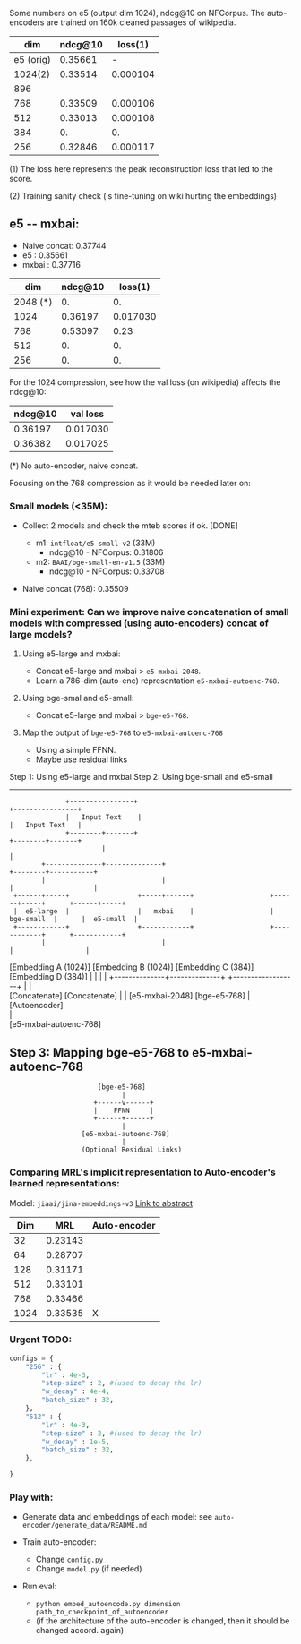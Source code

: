 Some numbers on e5 (output dim 1024), ndcg@10 on NFCorpus. The auto-encoders are trained  on 160k cleaned passages of wikipedia.  

|  dim      | ndcg@10 | loss(1)  |
|-----------|---------|----------|
| e5 (orig) | 0.35661 |    -     |
| 1024(2)   | 0.33514 | 0.000104 |
| 896       |         |          |
| 768       | 0.33509 | 0.000106 |
| 512       | 0.33013 | 0.000108 |
| 384       | 0.      | 0.       |
| 256       | 0.32846 | 0.000117 |


(1) The loss here represents the peak reconstruction loss that led to the score.

(2) Training sanity check (is fine-tuning on wiki hurting the embeddings) 

## e5 -- mxbai:

* Naive concat: 0.37744
* e5          : 0.35661
* mxbai       : 0.37716

|  dim      | ndcg@10 | loss(1)  |
|-----------|---------|----------|
| 2048 (*)  | 0.      | 0.       |
| 1024      | 0.36197 | 0.017030 |
| 768       | 0.53097 | 0.23     |
| 512       | 0.      | 0.       |
| 256       | 0.      | 0.       |

For the 1024 compression, see how the val loss (on wikipedia) affects the ndcg@10:

| ndcg@10 | val loss |
|---------|----------|
| 0.36197 | 0.017030 |
| 0.36382 | 0.017025 |

(*) No auto-encoder, naive concat.


Focusing on the 768 compression as it would be needed later on:




### Small models (<35M):

* Collect 2 models and check the mteb scores if ok.  [DONE]
    * m1: `intfloat/e5-small-v2`  (33M)
        * ndcg@10 - NFCorpus: 0.31806
    * m2: `BAAI/bge-small-en-v1.5`  (33M)
        * ndcg@10 - NFCorpus: 0.33708

* Naive concat (768):  0.35509

### Mini experiment: Can we improve naive concatenation of small models with compressed (using auto-encoders) concat of large models?

1. Using e5-large and mxbai:
    * Concat e5-large and mxbai > `e5-mxbai-2048`.
    * Learn a 786-dim (auto-enc) representation  `e5-mxbai-autoenc-768`.

2. Using bge-smal and e5-small:
    * Concat e5-large and mxbai > `bge-e5-768`.

3. Map the output of `bge-e5-768` to `e5-mxbai-autoenc-768`
    * Using a simple FFNN.
    * Maybe use residual links



Step 1: Using e5-large and mxbai                                         Step 2: Using bge-small and e5-small
--------------------------------                                         ------------------------------------

                  +----------------+                                       +----------------+ 
                  |   Input Text    |                                      |   Input Text   |
                  +--------+-------+                                       +--------+-------+
                           |                                                        |
            +--------------+--------------+                                +--------+-----------+
            |                             |                                |                    |
     +------+-----+                 +-----+------+                   +------+-----+      +------+-----+
     |  e5-large  |                 |   mxbai    |                   | bge-small  |      |  e5-small  |
     +------------+                 +------------+                   +------------+      +------------+
            |                             |                                  |                  |
   [Embedding A (1024)]          [Embedding B (1024)]           [Embedding C (384)]    [Embedding D (384)]
            |                             |                                  |                  |
            +--------------+--------------+                                  +------------------+
                           |                                                         |        
                      [Concatenate]                                             [Concatenate]
                           |                                                         |
                   [e5-mxbai-2048]                                              [bge-e5-768]
                           |                                                       
                     [Autoencoder]                                                 
                           |                                                       
                 [e5-mxbai-autoenc-768]                                        


Step 3: Mapping bge-e5-768 to e5-mxbai-autoenc-768
---------------------------------------------------

                          [bge-e5-768]
                                |
                         +------v------+
                         |    FFNN     |
                         +------+------+  
                                |
                      [e5-mxbai-autoenc-768]
                                |
                      (Optional Residual Links)


### Comparing MRL's implicit representation to Auto-encoder's learned representations:

Model: `jiaai/jina-embeddings-v3` [Link to abstract](https://arxiv.org/pdf/2409.10173)

| Dim   | MRL     | Auto-encoder |
|-------|---------|--------------|
| 32    | 0.23143 |              |
| 64    | 0.28707 |              |
| 128   | 0.31171 |              |
| 512   | 0.33101 |              |
| 768   | 0.33466 |              |
| 1024  | 0.33535 |      X       |



### Urgent TODO:

```python
configs = {
    "256" : {
        "lr" : 4e-3,
        "step-size" : 2, #(used to decay the lr)  
        "w_decay" : 4e-4,
        "batch_size" : 32,
    },
    "512" : {
        "lr" : 4e-3,
        "step-size" : 2, #(used to decay the lr)  
        "w_decay" : 1e-5,
        "batch_size" : 32,
    },

}
```



### Play with:

* Generate data and embeddings of each model: see `auto-encoder/generate_data/README.md`

* Train auto-encoder:
    * Change `config.py`
    * Change `model.py` (if needed)

* Run eval:
    * `python embed_autoencode.py dimension  path_to_checkpoint_of_autoencoder`
    * (if the architecture of the auto-encoder is changed, then it should be changed accord. again) 
